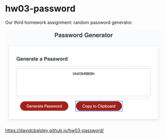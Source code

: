 # hw03-password
Our third homework assignment: random password generator.

<img src="src/images/Password_generator_screenshot.png">

https://davidcbalsley.github.io/hw03-password/
